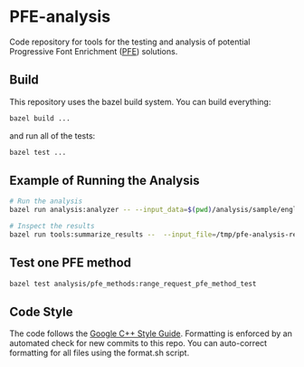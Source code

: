 # PFE-analysis
Code repository for tools for the testing and analysis of potential Progressive Font Enrichment ([PFE](https://github.com/w3c/PFE)) solutions.

## Build
This repository uses the bazel build system. You can build everything:

```sh
bazel build ...
```

and run all of the tests:
```sh
bazel test ...
```

## Example of Running the Analysis

```sh
# Run the analysis
bazel run analysis:analyzer -- --input_data=$(pwd)/analysis/sample/english_sequence.textproto --input_form=text --font_directory=$(pwd)/patch_subset/testdata/ --default_font_id=Ahem.optimized.ttf > /tmp/pfe-analysis-results.textproto

# Inspect the results
bazel run tools:summarize_results --  --input_file=/tmp/pfe-analysis-results.textproto cost_summary
```

## Test one PFE method
```sh
bazel test analysis/pfe_methods:range_request_pfe_method_test
```

## Code Style
The code follows the [Google C++ Style Guide](https://google.github.io/styleguide/cppguide.html). Formatting is enforced by an automated check for new commits to this repo. You can auto-correct formatting for all files using the format.sh script.
